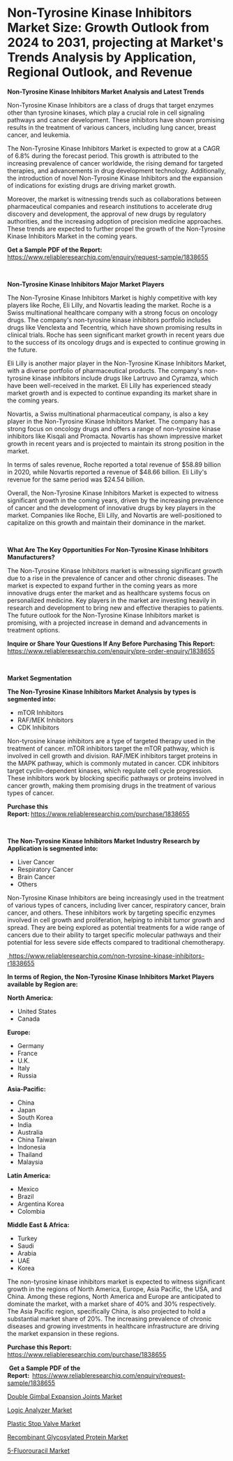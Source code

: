 <p><h1>Non-Tyrosine Kinase Inhibitors Market Size: Growth Outlook from 2024 to 2031, projecting at Market's Trends Analysis by Application, Regional Outlook, and Revenue</h1></p><p><strong>Non-Tyrosine Kinase Inhibitors Market Analysis and Latest Trends</strong></p>
<p><p>Non-Tyrosine Kinase Inhibitors are a class of drugs that target enzymes other than tyrosine kinases, which play a crucial role in cell signaling pathways and cancer development. These inhibitors have shown promising results in the treatment of various cancers, including lung cancer, breast cancer, and leukemia.</p><p>The Non-Tyrosine Kinase Inhibitors Market is expected to grow at a CAGR of 6.8% during the forecast period. This growth is attributed to the increasing prevalence of cancer worldwide, the rising demand for targeted therapies, and advancements in drug development technology. Additionally, the introduction of novel Non-Tyrosine Kinase Inhibitors and the expansion of indications for existing drugs are driving market growth.</p><p>Moreover, the market is witnessing trends such as collaborations between pharmaceutical companies and research institutions to accelerate drug discovery and development, the approval of new drugs by regulatory authorities, and the increasing adoption of precision medicine approaches. These trends are expected to further propel the growth of the Non-Tyrosine Kinase Inhibitors Market in the coming years.</p></p>
<p><strong>Get a Sample PDF of the Report:&nbsp;</strong> <a href="https://www.reliableresearchiq.com/enquiry/request-sample/1838655">https://www.reliableresearchiq.com/enquiry/request-sample/1838655</a></p>
<p>&nbsp;</p>
<p><strong>Non-Tyrosine Kinase Inhibitors Major Market Players</strong></p>
<p><p>The Non-Tyrosine Kinase Inhibitors Market is highly competitive with key players like Roche, Eli Lilly, and Novartis leading the market. Roche is a Swiss multinational healthcare company with a strong focus on oncology drugs. The company's non-tyrosine kinase inhibitors portfolio includes drugs like Venclexta and Tecentriq, which have shown promising results in clinical trials. Roche has seen significant market growth in recent years due to the success of its oncology drugs and is expected to continue growing in the future.</p><p>Eli Lilly is another major player in the Non-Tyrosine Kinase Inhibitors Market, with a diverse portfolio of pharmaceutical products. The company's non-tyrosine kinase inhibitors include drugs like Lartruvo and Cyramza, which have been well-received in the market. Eli Lilly has experienced steady market growth and is expected to continue expanding its market share in the coming years.</p><p>Novartis, a Swiss multinational pharmaceutical company, is also a key player in the Non-Tyrosine Kinase Inhibitors Market. The company has a strong focus on oncology drugs and offers a range of non-tyrosine kinase inhibitors like Kisqali and Promacta. Novartis has shown impressive market growth in recent years and is projected to maintain its strong position in the market.</p><p>In terms of sales revenue, Roche reported a total revenue of $58.89 billion in 2020, while Novartis reported a revenue of $48.66 billion. Eli Lilly's revenue for the same period was $24.54 billion.</p><p>Overall, the Non-Tyrosine Kinase Inhibitors Market is expected to witness significant growth in the coming years, driven by the increasing prevalence of cancer and the development of innovative drugs by key players in the market. Companies like Roche, Eli Lilly, and Novartis are well-positioned to capitalize on this growth and maintain their dominance in the market.</p></p>
<p>&nbsp;</p>
<p><strong>What Are The Key Opportunities For Non-Tyrosine Kinase Inhibitors Manufacturers?</strong></p>
<p><p>The Non-Tyrosine Kinase Inhibitors market is witnessing significant growth due to a rise in the prevalence of cancer and other chronic diseases. The market is expected to expand further in the coming years as more innovative drugs enter the market and as healthcare systems focus on personalized medicine. Key players in the market are investing heavily in research and development to bring new and effective therapies to patients. The future outlook for the Non-Tyrosine Kinase Inhibitors market is promising, with a projected increase in demand and advancements in treatment options.</p></p>
<p><strong>Inquire or Share Your Questions If Any Before Purchasing This Report:</strong> <a href="https://www.reliableresearchiq.com/enquiry/pre-order-enquiry/1838655">https://www.reliableresearchiq.com/enquiry/pre-order-enquiry/1838655</a></p>
<p>&nbsp;</p>
<p><strong>Market Segmentation</strong></p>
<p><strong>The Non-Tyrosine Kinase Inhibitors Market Analysis by types is segmented into:</strong></p>
<p><ul><li>mTOR Inhibitors</li><li>RAF/MEK Inhibitors</li><li>CDK Inhibitors</li></ul></p>
<p><p>Non-tyrosine kinase inhibitors are a type of targeted therapy used in the treatment of cancer. mTOR inhibitors target the mTOR pathway, which is involved in cell growth and division. RAF/MEK inhibitors target proteins in the MAPK pathway, which is commonly mutated in cancer. CDK inhibitors target cyclin-dependent kinases, which regulate cell cycle progression. These inhibitors work by blocking specific pathways or proteins involved in cancer growth, making them promising drugs in the treatment of various types of cancer.</p></p>
<p><strong>Purchase this Report:&nbsp;</strong><a href="https://www.reliableresearchiq.com/purchase/1838655">https://www.reliableresearchiq.com/purchase/1838655</a></p>
<p>&nbsp;</p>
<p><strong>The Non-Tyrosine Kinase Inhibitors Market Industry Research by Application is segmented into:</strong></p>
<p><ul><li>Liver Cancer</li><li>Respiratory Cancer</li><li>Brain Cancer</li><li>Others</li></ul></p>
<p><p>Non-Tyrosine Kinase Inhibitors are being increasingly used in the treatment of various types of cancers, including liver cancer, respiratory cancer, brain cancer, and others. These inhibitors work by targeting specific enzymes involved in cell growth and proliferation, helping to inhibit tumor growth and spread. They are being explored as potential treatments for a wide range of cancers due to their ability to target specific molecular pathways and their potential for less severe side effects compared to traditional chemotherapy.</p></p>
<p><a href="https://www.reliableresearchiq.com/non-tyrosine-kinase-inhibitors-r1838655">&nbsp;https://www.reliableresearchiq.com/non-tyrosine-kinase-inhibitors-r1838655</a></p>
<p><strong>In terms of Region, the Non-Tyrosine Kinase Inhibitors Market Players available by Region are:</strong></p>
<p>
    <p> <strong> North America: </strong>
        <ul>
            <li>United States</li>
            <li>Canada</li>
        </ul>
        </p> 
    <p> <strong> Europe: </strong>
        <ul>
            <li>Germany</li>
            <li>France</li>
            <li>U.K.</li>
            <li>Italy</li>
            <li>Russia</li>
        </ul>
        </p> 
    <p> <strong> Asia-Pacific: </strong>
        <ul>
            <li>China</li>
            <li>Japan</li>
            <li>South Korea</li>
            <li>India</li>
            <li>Australia</li>
            <li>China Taiwan</li>
            <li>Indonesia</li>
            <li>Thailand</li>
            <li>Malaysia</li>
        </ul>
        </p> 
    <p> <strong> Latin America: </strong>
        <ul>
            <li>Mexico</li>
            <li>Brazil</li>
            <li>Argentina Korea</li>
            <li>Colombia</li>
        </ul>
        </p> 
    <p> <strong> Middle East & Africa: </strong>
        <ul>
            <li>Turkey</li>
            <li>Saudi</li>
            <li>Arabia</li>
            <li>UAE</li>
            <li>Korea</li>
        </ul>
    </p>
    </p>
<p><p>The non-tyrosine kinase inhibitors market is expected to witness significant growth in the regions of North America, Europe, Asia Pacific, the USA, and China. Among these regions, North America and Europe are anticipated to dominate the market, with a market share of 40% and 30% respectively. The Asia Pacific region, specifically China, is also projected to hold a substantial market share of 20%. The increasing prevalence of chronic diseases and growing investments in healthcare infrastructure are driving the market expansion in these regions.</p></p>
<p><strong>Purchase this Report: </strong><a href="https://www.reliableresearchiq.com/purchase/1838655">https://www.reliableresearchiq.com/purchase/1838655</a></p>
<p>&nbsp;<strong>Get a Sample PDF of the Report:&nbsp;&nbsp;</strong><a href="https://www.reliableresearchiq.com/enquiry/request-sample/1838655">https://www.reliableresearchiq.com/enquiry/request-sample/1838655</a></p>
<p><strong></strong></p>
<p><p><a href="https://medium.com/@rontayewer0/double-gimbal-expansion-joints-market-outlook-complete-industry-analysis-2024-to-2031-5a7138560f4a">Double Gimbal Expansion Joints Market</a></p><p><a href="https://medium.com/@brisistensen57567/insights-into-the-logic-analyzer-market-size-which-is-expanding-with-a-9-9-cagr-from-2024-2031-2ad046644a00">Logic Analyzer Market</a></p><p><a href="https://medium.com/@jakobeblake51/plastic-stop-valve-market-report-by-product-type-manual-type-electric-type-end-use-1f7ece834245">Plastic Stop Valve Market</a></p><p><a href="https://github.com/msLonKoss78/Market-Research-Report-List-1/blob/main/recombinant-glycosylated-protein-market.md">Recombinant Glycosylated Protein Market</a></p><p><a href="https://github.com/RickHolmes3/Market-Research-Report-List-6/blob/main/5-fluorouracil-market.md">5-Fluorouracil Market</a></p></p>